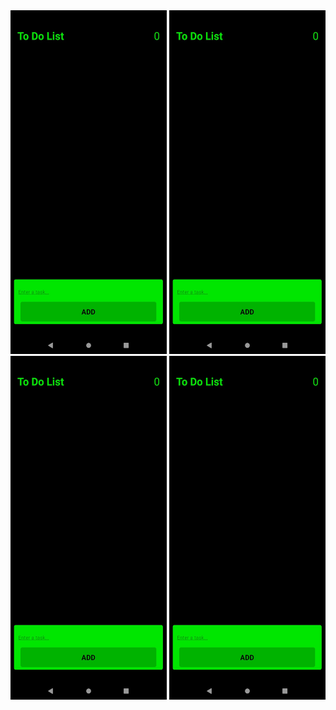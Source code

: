 <img src='Images/WhatsApp Image 2023-07-19 at 18.58.25 (1).jpeg' width=250 height=550/>
<img src='Images/WhatsApp Image 2023-07-19 at 18.58.25 (1).jpeg' width=250 height=550/>
<img src='Images/WhatsApp Image 2023-07-19 at 18.58.25 (1).jpeg' width=250 height=550/>
<img src='Images/WhatsApp Image 2023-07-19 at 18.58.25 (1).jpeg' width=250 height=550/>
